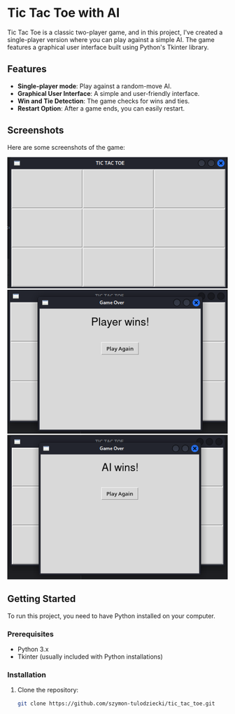 # Tic Tac Toe with AI

Tic Tac Toe is a classic two-player game, and in this project, I've created a single-player version where you can play against a simple AI. The game features a graphical user interface built using Python's Tkinter library.

## Features

- **Single-player mode**: Play against a random-move AI.
- **Graphical User Interface**: A simple and user-friendly interface.
- **Win and Tie Detection**: The game checks for wins and ties.
- **Restart Option**: After a game ends, you can easily restart.

## Screenshots

Here are some screenshots of the game:

![Game Screenshot 1](img/img_1.png)
![Game Screenshot 2](img/img_2.png)
![Game Screenshot 3](img/img_3.png)


## Getting Started

To run this project, you need to have Python installed on your computer. 

### Prerequisites

- Python 3.x
- Tkinter (usually included with Python installations)

### Installation

1. Clone the repository:
   ```bash
   git clone https://github.com/szymon-tulodziecki/tic_tac_toe.git
